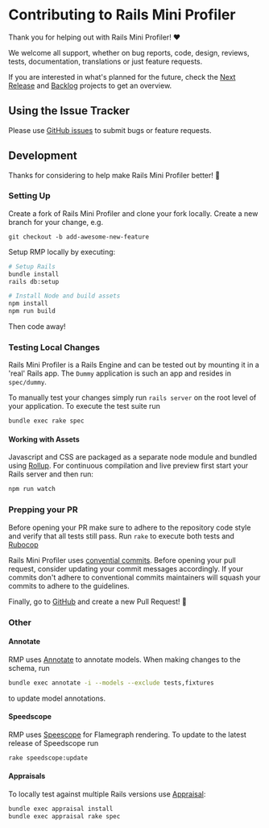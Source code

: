 # Contributing to Rails Mini Profiler

Thank you for helping out with Rails Mini Profiler! :heart:

We welcome all support, whether on bug reports, code, design, reviews, tests,
documentation, translations or just feature requests.

If you are interested in what's planned for the future, check the [Next Release](https://github.com/hschne/rails-mini-profiler/projects/1) and [Backlog](https://github.com/hschne/rails-mini-profiler/projects/2) projects to get an overview.

## Using the Issue Tracker

Please use [GitHub issues](https://github.com/wagtail/wagtail/issues) to submit bugs or feature requests. 

## Development

Thanks for considering to help make Rails Mini Profiler better! :raised_hands:

### Setting Up

Create a fork of Rails Mini Profiler and clone your fork locally. Create a new branch for your change, e.g.

```shell
git checkout -b add-awesome-new-feature
```

Setup RMP locally by executing:

```bash
# Setup Rails
bundle install
rails db:setup

# Install Node and build assets
npm install
npm run build
```

Then code away!

### Testing Local Changes

Rails Mini Profiler is a Rails Engine and can be tested out by mounting it in a 'real' Rails app. The `Dummy` application
is such an app and  resides in `spec/dummy`. 

To manually test your changes simply run `rails server` on the root level of your application. To execute the test suite
run 

```bash
bundle exec rake spec
```

#### Working with Assets

Javascript and CSS are packaged as a separate node module and bundled using [Rollup](https://rollupjs.org/guide/en/). 
For continuous compilation and live preview first start your Rails server and then run:

```bash
npm run watch
```



### Prepping your PR

Before opening your PR make sure to adhere to the repository code style and verify that all tests
still pass. Run `rake` to execute both tests and [Rubocop](https://github.com/rubocop/rubocop)

Rails Mini Profiler uses [convential commits](https://www.conventionalcommits.org/en/v1.0.0/#summary). Before opening your pull request,
consider updating your commit messages accordingly. If your commits don't adhere to conventional commits maintainers will squash your commits to adhere to the guidelines.

Finally, go to [GitHub](https://github.com/hschne/rails-mini-profiler) and create a new Pull Request! :rocket:

### Other

#### Annotate

RMP uses [Annotate](https://github.com/ctran/annotate_models) to annotate models. When making changes to the schema, run

```bash
bundle exec annotate -i --models --exclude tests,fixtures 
```

to update model annotations.

#### Speedscope

RMP uses [Speescope](https://github.com/jlfwong/speedscope) for Flamegraph rendering. To update to the latest release of
Speedscope run

```bash
rake speedscope:update
```

#### Appraisals

To locally test against multiple Rails versions use [Appraisal](https://github.com/thoughtbot/appraisal):

```bash
bundle exec appraisal install
bundle exec appraisal rake spec
```
